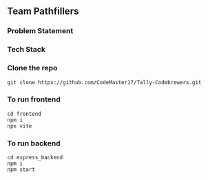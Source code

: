 ## Team Pathfillers

### Problem Statement

### Tech Stack

### Clone the repo

`git clone https://github.com/CodeMaster17/Tally-Codebrewers.git`

### To run frontend

`cd frontend`\
`npm i `\
`npx vite `

### To run backend

`cd express_backend`\
`npm i `\
`npm start`
